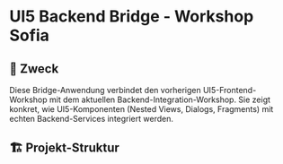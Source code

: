 # UI5 Backend Bridge - Workshop Sofia

## 🎯 Zweck

Diese Bridge-Anwendung verbindet den vorherigen UI5-Frontend-Workshop mit dem aktuellen Backend-Integration-Workshop. Sie zeigt konkret, wie UI5-Komponenten (Nested Views, Dialogs, Fragments) mit echten Backend-Services integriert werden.

## 🏗️ Projekt-Struktur